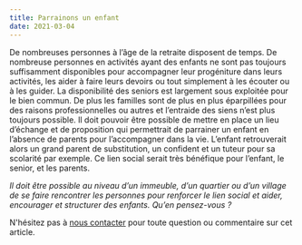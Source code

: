 ```yaml
---
title: Parrainons un enfant
date: 2021-03-04
---
```


De nombreuses personnes à l’âge de la retraite disposent de temps.
De nombreuse personnes en activités ayant des enfants ne sont pas toujours suffisamment disponibles pour accompagner leur progéniture dans leurs activités, les aider à faire leurs devoirs ou tout simplement à les écouter ou à les guider.
La disponibilité des seniors est largement sous exploitée pour le bien commun.
De plus les familles sont de plus en plus éparpillées pour des raisons professionnelles ou autres et l’entraide des siens n’est plus toujours possible.
Il doit pouvoir être possible de mettre en place un lieu d’échange et de proposition qui permettrait de parrainer un enfant en l’absence de parents pour l’accompagner dans la vie.
L’enfant retrouverait alors un grand parent de substitution, un confident et un tuteur pour sa scolarité par exemple. Ce lien social serait très bénéfique pour l’enfant, le senior, et les parents.

*Il doit être possible au niveau d’un immeuble, d’un quartier ou d’un village de se faire rencontrer les personnes pour renforcer le lien social et aider, encourager et structurer des enfants. Qu’en pensez-vous ?*

N'hésitez pas à [nous contacter](nous_contacter.md) pour toute question ou commentaire sur cet article.
